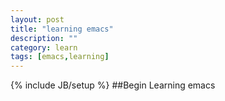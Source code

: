 ```yaml
---
layout: post
title: "learning emacs"
description: ""
category: learn
tags: [emacs,learning]
---
```

{% include JB/setup %}
##Begin Learning emacs
